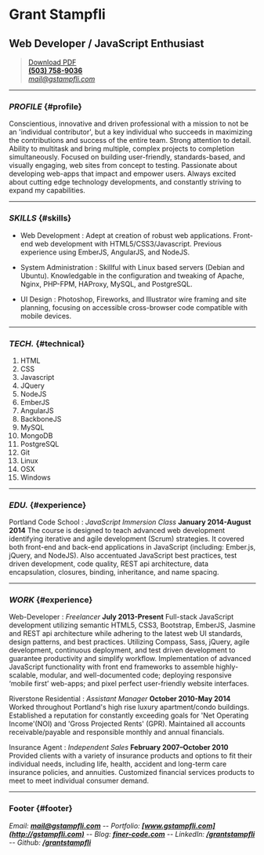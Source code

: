 # Grant Stampfli
## Web Developer / JavaScript Enthusiast

> [Download PDF](resume.pdf)  
> __[(503) 758-9036](tel:+15037589036)__  
> *[mail@gstampfli.com](mailto:mail@gstampfli.com)*

------

### _PROFILE_ {#profile}

Conscientious, innovative and driven professional with a mission to not be an 'individual contributor', but a key individual who succeeds in maximizing the contributions and success of the entire team. Strong attention to detail. Ability to multitask and bring multiple, complex projects to completion simultaneously. Focused on building user-friendly, standards-based, and visually engaging, web sites from concept to testing. Passionate about developing web-apps that impact and empower users. Always excited about cutting edge technology developments, and constantly striving to expand my capabilities.

------

### _SKILLS_ {#skills}

* Web Development
  : Adept at creation of robust web applications. Front-end web development with HTML5/CSS3/Javascript. Previous experience using EmberJS, AngularJS, and NodeJS. 
  
* System Administration
  : Skillful with Linux based servers (Debian and Ubuntu). Knowledgable in the configuration and tweaking of Apache, Nginx, PHP-FPM, HAProxy, MySQL, and PostgreSQL.  
    
* UI Design
  : Photoshop, Fireworks, and Illustrator wire framing and site planning, focusing on accessible cross-browser code compatible with mobile devices.  
  
-------

### _TECH._ {#technical}

1. HTML
2. CSS
3. Javascript
4. JQuery
5. NodeJS
6. EmberJS
7. AngularJS
8. BackboneJS
9. MySQL
10. MongoDB
11. PostgreSQL
12. Git
13. Linux
14. OSX
15. Windows

------

### _EDU._ {#experience}

Portland Code School
: *JavaScript Immersion Class*
  __January 2014-August 2014__
The course is designed to teach advanced web development identifying iterative and agile development (Scrum) strategies. It covered both front-end and back-end applications in JavaScript (including: Ember.js, jQuery, and NodeJS). Also accentuated JavaScript best practices, test driven development, code quality, REST api architecture, data encapsulation, closures, binding, inheritance, and name spacing.

------

### _WORK_ {#experience}

Web-Developer
: *Freelancer*
  __July 2013-Present__
  Full-stack JavaScript development utilizing semantic HTML5, CSS3, Bootstrap, EmberJS, Jasmine and REST api architecture while adhering to the latest web UI standards, design patterns, and best practices. Utilizing Compass, Sass, jQuery, agile development, continuous deployment, and test driven development to guarantee productivity and simplify workflow. Implementation of advanced JavaScript functionality with front end frameworks to assemble highly-scalable, modular, and well-documented code; deploying responsive ‘mobile first’ web-apps; and pixel perfect user-friendly website interfaces.
  
Riverstone Residential
: *Assistant Manager*
  __October 2010-May 2014__
  Worked throughout Portland's high rise luxury apartment/condo buildings. Established a reputation for constantly exceeding goals for 'Net Operating Income'(NOI) and 'Gross Projected Rents' (GPR). Maintained all accounts receivable/payable and responsible monthly and annual financials.

Insurance Agent
: *Independent Sales*
  __February 2007–October 2010__
  Provided clients with a variety of insurance products and options to fit their individual needs, including life, health, accident and long-term care insurance policies, and annuities. Customized financial services products to meet  to meet individual consumer demand.
  
------

### Footer {#footer}

*Email:* __*[mail@gstampfli.com](mailto:mail@gstampfli.com)*__ -- *Portfolio:* __*[www.gstampfli.com](http://gstampfli.com)*__  -- *Blog:* __*[finer-code.com](http://finer-code.com)*__ -- *LinkedIn:* __*[/grantstampfli](https://www.linkedin.com/in/grantstampfli)*__ -- *Github:* __*[/grantstampfli](https://www.github.com/grantstampfli)*__ 